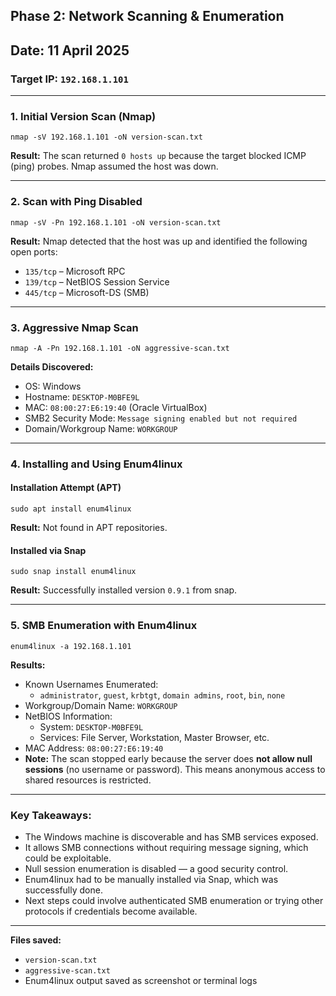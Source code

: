 ## Phase 2: Network Scanning & Enumeration

## Date: 11 April 2025

### Target IP: `192.168.1.101`

---

### 1. **Initial Version Scan (Nmap)**

```
nmap -sV 192.168.1.101 -oN version-scan.txt
```

**Result:**
The scan returned `0 hosts up` because the target blocked ICMP (ping) probes. Nmap assumed the host was down.

---

### 2. **Scan with Ping Disabled**

```
nmap -sV -Pn 192.168.1.101 -oN version-scan.txt
```

**Result:**
Nmap detected that the host was up and identified the following open ports:
- `135/tcp` – Microsoft RPC
- `139/tcp` – NetBIOS Session Service
- `445/tcp` – Microsoft-DS (SMB)

---

### 3. **Aggressive Nmap Scan**

```
nmap -A -Pn 192.168.1.101 -oN aggressive-scan.txt
```

**Details Discovered:**
- OS: Windows
- Hostname: `DESKTOP-M0BFE9L`
- MAC: `08:00:27:E6:19:40` (Oracle VirtualBox)
- SMB2 Security Mode: `Message signing enabled but not required`
- Domain/Workgroup Name: `WORKGROUP`

---

### 4. **Installing and Using Enum4linux**

#### Installation Attempt (APT)
```
sudo apt install enum4linux
```
**Result:** Not found in APT repositories.

#### Installed via Snap
```
sudo snap install enum4linux
```
**Result:** Successfully installed version `0.9.1` from snap.

---

### 5. **SMB Enumeration with Enum4linux**

```
enum4linux -a 192.168.1.101
```

**Results:**
- Known Usernames Enumerated:
  - `administrator`, `guest`, `krbtgt`, `domain admins`, `root`, `bin`, `none`
- Workgroup/Domain Name: `WORKGROUP`
- NetBIOS Information:
  - System: `DESKTOP-M0BFE9L`
  - Services: File Server, Workstation, Master Browser, etc.
- MAC Address: `08:00:27:E6:19:40`
- **Note:** The scan stopped early because the server does **not allow null sessions** (no username or password). This means anonymous access to shared resources is restricted.

---

### Key Takeaways:
- The Windows machine is discoverable and has SMB services exposed.
- It allows SMB connections without requiring message signing, which could be exploitable.
- Null session enumeration is disabled — a good security control.
- Enum4linux had to be manually installed via Snap, which was successfully done.
- Next steps could involve authenticated SMB enumeration or trying other protocols if credentials become available.

---

**Files saved:**
- `version-scan.txt`
- `aggressive-scan.txt`
- Enum4linux output saved as screenshot or terminal logs
